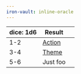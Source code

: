 ```yaml
---
iron-vault: inline-oracle
---
```

| dice: 1d6 | Result                                      |     |
| --------- | ------------------------------------------- | --- |
| 1-2       | [Action](id:starforged/oracles/core/action) |     |
| 3-4       | [Theme](id:starforged/oracles/core/theme)   |     |
| 5-6       | Just foo                                    |     |
